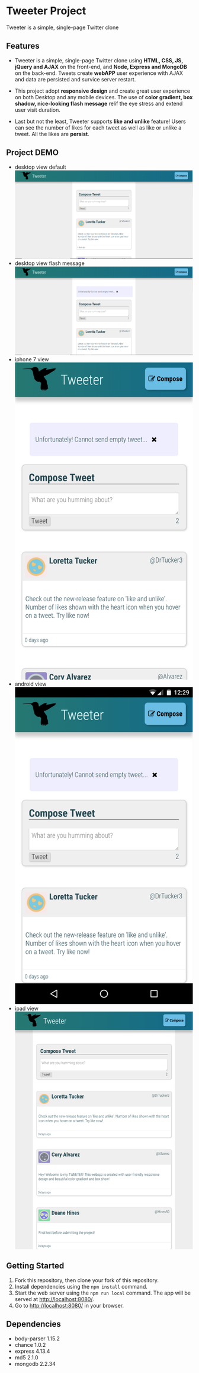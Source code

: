 # Tweeter Project

Tweeter is a simple, single-page Twitter clone

## Features

* Tweeter is a simple, single-page Twitter clone using **HTML, CSS, JS, jQuery and AJAX** on the front-end, and **Node, Express and MongoDB** on the back-end. Tweets create **webAPP** user experience with AJAX and data are persisted and survice server restart.

* This project adopt **responsive design** and create great user experience on both Desktop and any mobile devices. The use of **color gradient, box shadow, nice-looking flash message** relif the eye stress and extend user visit duration.

* Last but not the least, Tweeter supports **like and unlike** feature! Users can see the number of likes for each tweet as well as like or unlike a tweet. All the likes are **persist**.

## Project DEMO
* desktop view default
![desktop view default](https://github.com/GrinJessie/tweeter/blob/master/docs/1.PNG)
* desktop view flash message
![desktop view flash message](https://github.com/GrinJessie/tweeter/blob/master/docs/2.PNG)
* iphone 7 view
![iphone 7 view](https://github.com/GrinJessie/tweeter/blob/master/docs/3.png)
* android view
![android view](https://github.com/GrinJessie/tweeter/blob/master/docs/4.png)
* ipad view
![ipad view](https://github.com/GrinJessie/tweeter/blob/master/docs/5.png)


## Getting Started

1. Fork this repository, then clone your fork of this repository.
2. Install dependencies using the `npm install` command.
3. Start the web server using the `npm run local` command. The app will be served at <http://localhost:8080/>.
4. Go to <http://localhost:8080/> in your browser.

## Dependencies

- body-parser 1.15.2
- chance 1.0.2
- express 4.13.4
- md5 2.1.0
- mongodb 2.2.34